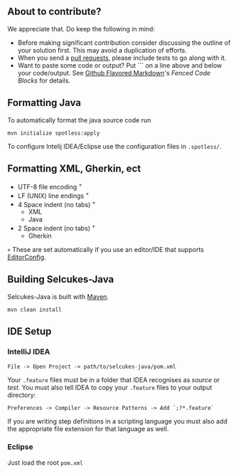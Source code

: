 ## About to contribute?

We appreciate that. Do keep the following in mind:

* Before making significant contribution consider discussing the outline of your solution first. This may avoid a
  duplication of efforts.
* When you send a [pull requests](https://help.github.com/articles/using-pull-requests), please include tests to go
  along with it.
* Want to paste some code or output? Put \`\`\` on a line above and below your code/output.
  See [Github Flavored Markdown](https://help.github.com/articles/github-flavored-markdown)'s
  *Fenced Code Blocks* for details.

## Formatting Java

To automatically format the java source code run

```
mvn initialize spotless:apply
```

To configure Intelij IDEA/Eclipse use the configuration files in `.spotless/`.

## Formatting XML, Gherkin, ect

* UTF-8 file encoding <sup>+</sup>
* LF (UNIX) line endings <sup>+</sup>
* 4 Space indent (no tabs) <sup>+</sup>
    * XML
    * Java
* 2 Space indent (no tabs) <sup>+</sup>
    * Gherkin

`+` These are set automatically if you use an editor/IDE that supports
[EditorConfig](http://editorconfig.org/#download).

## Building Selcukes-Java

Selcukes-Java is built with [Maven](http://maven.apache.org/).

```
mvn clean install
```

## IDE Setup

### IntelliJ IDEA

```
File -> Open Project -> path/to/selcukes-java/pom.xml
```

Your `.feature` files must be in a folder that IDEA recognises as *source* or
*test*. You must also tell IDEA to copy your `.feature` files to your output directory:

```
Preferences -> Compiler -> Resource Patterns -> Add `;?*.feature`
```

If you are writing step definitions in a scripting language you must also add the appropriate file extension for that
language as well.

### Eclipse

Just load the root `pom.xml`
